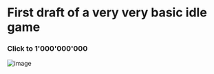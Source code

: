 # First draft of a very very basic idle game

### Click to 1'000'000'000

![image](https://user-images.githubusercontent.com/61545926/153268576-c966ff2d-238f-46d0-af2e-d05cf58c345d.png)
